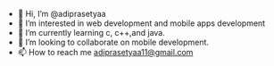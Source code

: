 - 👋 Hi, I’m @adiprasetyaa
- 👀 I’m interested in web development and mobile apps development
- 🌱 I’m currently learning c, c++,and java.
- 💞️ I’m looking to collaborate on mobile development.
- 📫 How to reach me adiprasetyaa11@gmail.com

<!---
adiprasetyaa/adiprasetyaa is a ✨ special ✨ repository because its `README.md` (this file) appears on your GitHub profile.
You can click the Preview link to take a look at your changes.
--->
